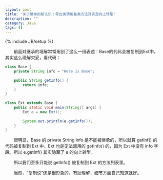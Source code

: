 ```yaml
---
layout: post
title: "关于继承的新认识：导出类调用基类方法其实是向上转型"
description: ""
category: Java
tags: []
---
```

{% include JB/setup %}

　　前面对继承的理解常常用到了这么一用表述：Base的代码会被复制到Ext中。其实这么理解欠妥，看代码：

```java
class Base {  
    private String info = "Here is Base";  
      
    public String getInfo() {  
        return info;  
    }  
}  
  
class Ext extends Base {  
    public static void main(String[] args) {  
        Ext e = new Ext();  
          
        System.out.println(e.getInfo());  
    }  
} 
```

　　很明显，Base 的 private String info 是不能被继承的，所以就算 getInf() 的代码被复制到 Ext 中，Ext 也是无法调用的 getInfo() 的，因为 Ext 中没有 info 字段。所以 e.getInf() 其实隐藏了 e 的向上转型。  

　　所以我们至多只能说 getInfo() 被复制到 Ext 的方法列表里。  

　　当然，“复制说”还是很形象的，有助理解，细节方面自己知道就好。  